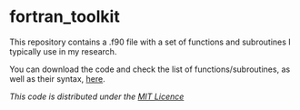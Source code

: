 # fortran_toolkit

This repository contains a .f90 file with a set of functions and subroutines I typically use in my research. 

You can download the code and check the list of functions/subroutines, as well as their syntax, [here](https://borjapetit.github.io/fortran_toolkit/).

_This code is distributed under the [MIT Licence](LICENSE)_